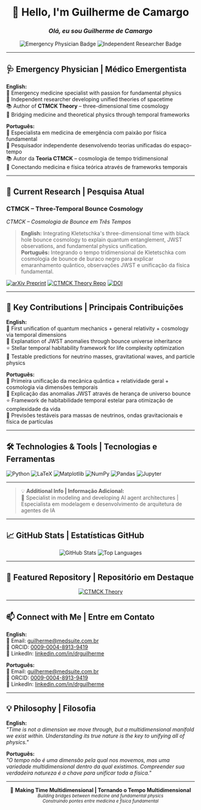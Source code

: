 <!-- GitHub Profile README for Infolake | Guilherme de Camargo -->

<div align="center">
  <h1>👋 Hello, I'm Guilherme de Camargo</h1>
  <h3><em>Olá, eu sou Guilherme de Camargo</em></h3>
  
  <img src="https://img.shields.io/badge/Emergency%20Physician-M%C3%A9dico%20Emergentista-1976D2?style=for-the-badge&logo=doctor&logoColor=white" alt="Emergency Physician Badge">
  <img src="https://img.shields.io/badge/Independent%20Researcher-Pesquisador%20Independente-8E24AA?style=for-the-badge&logo=atom&logoColor=white" alt="Independent Researcher Badge">
</div>

---

## 🩺 Emergency Physician | Médico Emergentista

**English:**  
🏥 Emergency medicine specialist with passion for fundamental physics  
🔭 Independent researcher developing unified theories of spacetime  
📚 Author of **CTMCK Theory** – three-dimensional time cosmology  
🚀 Bridging medicine and theoretical physics through temporal frameworks

**Português:**  
🏥 Especialista em medicina de emergência com paixão por física fundamental  
🔭 Pesquisador independente desenvolvendo teorias unificadas do espaço-tempo  
📚 Autor da **Teoria CTMCK** – cosmologia de tempo tridimensional  
🚀 Conectando medicina e física teórica através de frameworks temporais

---

## 🔬 Current Research | Pesquisa Atual

### CTMCK – Three-Temporal Bounce Cosmology  
*CTMCK – Cosmologia de Bounce em Três Tempos*

> **English:** Integrating Kletetschka's three-dimensional time with black hole bounce cosmology to explain quantum entanglement, JWST observations, and fundamental physics unification.  
> **Português:** Integrando o tempo tridimensional de Kletetschka com cosmologia de bounce de buraco negro para explicar emaranhamento quântico, observações JWST e unificação da física fundamental.

[![arXiv Preprint](https://img.shields.io/badge/arXiv-PENDING-important?style=flat-square)](https://arxiv.org/abs/PENDING)
[![CTMCK Theory Repo](https://img.shields.io/badge/GitHub-CTMCK%20Theory-181717?logo=github&style=flat-square)](https://github.com/infolake/guilherme-ctmck)
[![DOI](https://img.shields.io/badge/DOI-10.5281/zenodo.PENDING-blue?style=flat-square)](https://doi.org/10.5281/zenodo.PENDING)

---

## 🎯 Key Contributions | Principais Contribuições

**English:**  
🌌 First unification of quantum mechanics + general relativity + cosmology via temporal dimensions  
🔭 Explanation of JWST anomalies through bounce universe inheritance  
⭐ Stellar temporal habitability framework for life complexity optimization  
🧬 Testable predictions for neutrino masses, gravitational waves, and particle physics

**Português:**  
🌌 Primeira unificação da mecânica quântica + relatividade geral + cosmologia via dimensões temporais  
🔭 Explicação das anomalias JWST através de herança de universo bounce  
⭐ Framework de habitabilidade temporal estelar para otimização de complexidade da vida  
🧬 Previsões testáveis para massas de neutrinos, ondas gravitacionais e física de partículas

---

## 🛠️ Technologies & Tools | Tecnologias e Ferramentas

![Python](https://img.shields.io/badge/-Python-3776AB?style=flat&logo=python&logoColor=white)
![LaTeX](https://img.shields.io/badge/-LaTeX-008080?style=flat&logo=latex&logoColor=white)
![Matplotlib](https://img.shields.io/badge/-Matplotlib-11557c?style=flat)
![NumPy](https://img.shields.io/badge/-NumPy-013243?style=flat&logo=numpy&logoColor=white)
![Pandas](https://img.shields.io/badge/-Pandas-150458?style=flat&logo=pandas&logoColor=white)
![Jupyter](https://img.shields.io/badge/-Jupyter-F37626?style=flat&logo=jupyter&logoColor=white)

---

> 💡 **Additional Info | Informação Adicional:**  
> 🤖 Specialist in modeling and developing AI agent architectures | Especialista em modelagem e desenvolvimento de arquitetura de agentes de IA

---

## 📈 GitHub Stats | Estatísticas GitHub

<div align="center">

![GitHub Stats](https://github-readme-stats.vercel.app/api?username=infolake&show_icons=true&theme=radical)
![Top Languages](https://github-readme-stats.vercel.app/api/top-langs/?username=infolake&layout=compact&theme=radical)

</div>

---

## 🌟 Featured Repository | Repositório em Destaque

<div align="center">

[![CTMCK Theory](https://github-readme-stats.vercel.app/api/pin/?username=infolake&repo=guilherme-ctmck&theme=radical)](https://github.com/infolake/guilherme-ctmck)

</div>

---

## 📫 Connect with Me | Entre em Contato

**English:**  
📧 Email: guilherme@medsuite.com.br  
🔗 ORCID: [0009-0004-8913-9419](https://orcid.org/0009-0004-8913-9419)  
💼 LinkedIn: [linkedin.com/in/drguilherme](https://linkedin.com/in/drguilherme)

**Português:**  
📧 Email: guilherme@medsuite.com.br  
🔗 ORCID: [0009-0004-8913-9419](https://orcid.org/0009-0004-8913-9419)  
💼 LinkedIn: [linkedin.com/in/drguilherme](https://linkedin.com/in/drguilherme)

---

## 💡 Philosophy | Filosofia

**English:**  
*"Time is not a dimension we move through, but a multidimensional manifold we exist within. Understanding its true nature is the key to unifying all of physics."*

**Português:**  
*"O tempo não é uma dimensão pela qual nos movemos, mas uma variedade multidimensional dentro da qual existimos. Compreender sua verdadeira natureza é a chave para unificar toda a física."*

---

<div align="center">

🚀 <b>Making Time Multidimensional | Tornando o Tempo Multidimensional</b>  
<sub>*Building bridges between medicine and fundamental physics*<br>
*Construindo pontes entre medicina e física fundamental*</sub>

</div> 